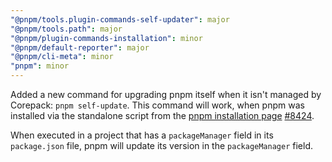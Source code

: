 ```yaml
---
"@pnpm/tools.plugin-commands-self-updater": major
"@pnpm/tools.path": major
"@pnpm/plugin-commands-installation": minor
"@pnpm/default-reporter": major
"@pnpm/cli-meta": minor
"pnpm": minor
---
```


Added a new command for upgrading pnpm itself when it isn't managed by Corepack: `pnpm self-update`. This command will work, when pnpm was installed via the standalone script from the [pnpm installation page](https://pnpm.io/installation#using-a-standalone-script) [#8424](https://github.com/pnpm/pnpm/pull/8424).

When executed in a project that has a `packageManager` field in its `package.json` file, pnpm will update its version in the `packageManager` field.

